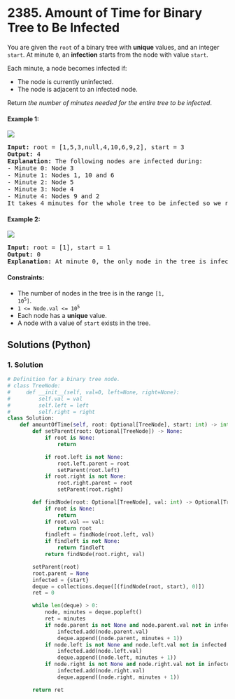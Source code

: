 # 2385. Amount of Time for Binary Tree to Be Infected
You are given the `root` of a binary tree with **unique** values, and an integer `start`. At minute `0`, an **infection** starts from the node with value `start`.

Each minute, a node becomes infected if:

* The node is currently uninfected.
* The node is adjacent to an infected node.

Return *the number of minutes needed for the entire tree to be infected*.

#### Example 1:
![](https://assets.leetcode.com/uploads/2022/06/25/image-20220625231744-1.png)
<pre>
<strong>Input:</strong> root = [1,5,3,null,4,10,6,9,2], start = 3
<strong>Output:</strong> 4
<strong>Explanation:</strong> The following nodes are infected during:
- Minute 0: Node 3
- Minute 1: Nodes 1, 10 and 6
- Minute 2: Node 5
- Minute 3: Node 4
- Minute 4: Nodes 9 and 2
It takes 4 minutes for the whole tree to be infected so we return 4.
</pre>

#### Example 2:
![](https://assets.leetcode.com/uploads/2022/06/25/image-20220625231812-2.png)
<pre>
<strong>Input:</strong> root = [1], start = 1
<strong>Output:</strong> 0
<strong>Explanation:</strong> At minute 0, the only node in the tree is infected so we return 0.
</pre>

#### Constraints:
* The number of nodes in the tree is in the range <code>[1, 10<sup>5</sup>]</code>.
* <code>1 <= Node.val <= 10<sup>5</sup></code>
* Each node has a **unique** value.
* A node with a value of `start` exists in the tree.

## Solutions (Python)

### 1. Solution
```Python
# Definition for a binary tree node.
# class TreeNode:
#     def __init__(self, val=0, left=None, right=None):
#         self.val = val
#         self.left = left
#         self.right = right
class Solution:
    def amountOfTime(self, root: Optional[TreeNode], start: int) -> int:
        def setParent(root: Optional[TreeNode]) -> None:
            if root is None:
                return

            if root.left is not None:
                root.left.parent = root
                setParent(root.left)
            if root.right is not None:
                root.right.parent = root
                setParent(root.right)

        def findNode(root: Optional[TreeNode], val: int) -> Optional[TreeNode]:
            if root is None:
                return
            if root.val == val:
                return root
            findleft = findNode(root.left, val)
            if findleft is not None:
                return findleft
            return findNode(root.right, val)

        setParent(root)
        root.parent = None
        infected = {start}
        deque = collections.deque([(findNode(root, start), 0)])
        ret = 0

        while len(deque) > 0:
            node, minutes = deque.popleft()
            ret = minutes
            if node.parent is not None and node.parent.val not in infected:
                infected.add(node.parent.val)
                deque.append((node.parent, minutes + 1))
            if node.left is not None and node.left.val not in infected:
                infected.add(node.left.val)
                deque.append((node.left, minutes + 1))
            if node.right is not None and node.right.val not in infected:
                infected.add(node.right.val)
                deque.append((node.right, minutes + 1))

        return ret
```
